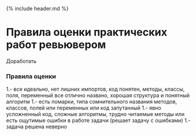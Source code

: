 {% include header.md %}

Правила оценки практических работ ревьювером
====================

Доработать

### Правила оценки
1.- все идеально, нет лишних импортов, код понятен, методы, классы, поля, переменный все отлично названо, хорошая структура и понятный алгоритм
1.- есть помарки, типа сомнительного названия методов, классов, полей или переменных или код запутанный
1.- явно усложненный код, сложные алгоритмы, трудно читаемые методы или есть ощутимые ошибки в работе задачи (решает задачу с ошибками)
1.- задача решена неверно

